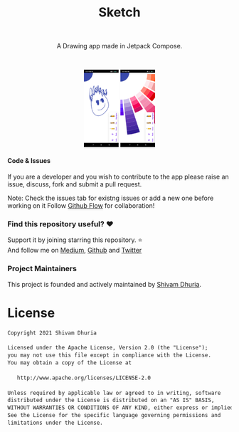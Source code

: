 <h1 align="center">Sketch</h1></br>

<p align="center">
A Drawing app made in Jetpack Compose.
</p>
</br>
<p align="center">
<img src="https://github.com/Shivamdhuria/ComposeSketch/blob/master/assets/1.png" width="15.5%"/>
<img src="https://github.com/Shivamdhuria/ComposeSketch/blob/master/assets/2.png" width="15.5%"/>
</p>

#### Code & Issues
If you are a developer and you wish to contribute to the app please raise an issue, discuss, fork and submit a pull request. 

Note: Check the issues tab for existng issues or add a new one before working on it
Follow [Github Flow](https://help.github.com/articles/github-flow/) for collaboration!

### Find this repository useful? :heart:
Support it by joining starring this repository. :star: <br>
And follow me on [Medium](https://medium.com/@shivamdhuria), [Github](https://github.com/Shivamdhuria) and [Twitter](https://twitter.com/shivamdhuria27)

### Project Maintainers
This project is founded and actively maintained by [Shivam Dhuria](https://github.com/Shivamdhuria). 


# License
```xml
Copyright 2021 Shivam Dhuria

Licensed under the Apache License, Version 2.0 (the "License");
you may not use this file except in compliance with the License.
You may obtain a copy of the License at

   http://www.apache.org/licenses/LICENSE-2.0

Unless required by applicable law or agreed to in writing, software
distributed under the License is distributed on an "AS IS" BASIS,
WITHOUT WARRANTIES OR CONDITIONS OF ANY KIND, either express or implied.
See the License for the specific language governing permissions and
limitations under the License.
```
